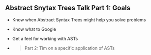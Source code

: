 ## Abstract Snytax Trees Talk Part 1: Goals

- Know when Abstract Syntax Trees might help you solve problems
- Know what to Google
- Get a feel for working with ASTs


- > Part 2: Tim on a specific application of ASTs

